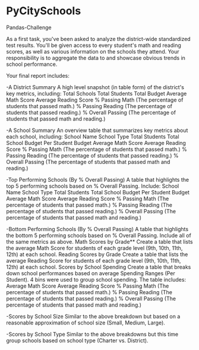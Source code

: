 # PyCitySchools

Pandas-Challenge

As a first task, you've been asked to analyze the district-wide standardized test results. You'll be 
given access to every student's math and reading scores, as well as various information on the schools 
they attend. Your responsibility is to aggregate the data to and showcase obvious trends in school performance.

Your final report includes:

-A District Summary
A high level snapshot (in table form) of the district's key metrics, including:
Total Schools
Total Students
Total Budget
Average Math Score
Average Reading Score
% Passing Math (The percentage of students that passed math.)
% Passing Reading (The percentage of students that passed reading.)
% Overall Passing (The percentage of students that passed math and reading.)

-A School Summary
An overview table that summarizes key metrics about each school, including:
School Name
School Type
Total Students
Total School Budget
Per Student Budget
Average Math Score
Average Reading Score
% Passing Math (The percentage of students that passed math.)
% Passing Reading (The percentage of students that passed reading.)
% Overall Passing (The percentage of students that passed math and reading.)

-Top Performing Schools (By % Overall Passing)
A table that highlights the top 5 performing schools based on % Overall Passing. Include:
School Name
School Type
Total Students
Total School Budget
Per Student Budget
Average Math Score
Average Reading Score
% Passing Math (The percentage of students that passed math.)
% Passing Reading (The percentage of students that passed reading.)
% Overall Passing (The percentage of students that passed math and reading.)

-Bottom Performing Schools (By % Overall Passing)
A table that highlights the bottom 5 performing schools based on % Overall Passing. Include all of the same metrics as above.
Math Scores by Grade**
Create a table that lists the average Math Score for students of each grade level (9th, 10th, 11th, 12th) at each school.
Reading Scores by Grade
Create a table that lists the average Reading Score for students of each grade level (9th, 10th, 11th, 12th) at each school.
Scores by School Spending
Create a table that breaks down school performances based on average Spending Ranges (Per Student). 4 bins were used to group 
school spending. The table includes:
Average Math Score
Average Reading Score
% Passing Math (The percentage of students that passed math.)
% Passing Reading (The percentage of students that passed reading.)
% Overall Passing (The percentage of students that passed math and reading.)

-Scores by School Size
Similar to the above breakdown but based on a reasonable approximation of school size (Small, Medium, Large).

-Scores by School Type
Similar to the above breakdowns but this time group schools based on school type (Charter vs. District).
